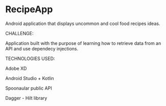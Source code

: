 # RecipeApp
Android application that displays uncommon and cool food recipes ideas.

CHALLENGE:


Application built with the purpose of learning how to retrieve data from an API and use dependecy injections.



TECHNOLOGIES USED:


Adobe XD

Android Studio + Kotlin

Spoonaular public API

Dagger - Hilt library
